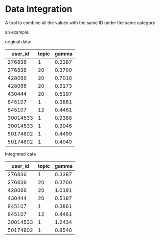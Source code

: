 # Data Integration
A tool to combine all the values with the same ID under the same category

an example:

original data:

|user_id|topic|gamma|
|-------|-----|-----|
|276836|1|0.3387|
|276836|20|0.3700|
|428066|20|0.7018|
|428066|20|0.3173|
|430444|20|0.5197|
|845107|1|0.3861|
|845107|12|0.4461|
|30014533|1|0.9388|
|30014533|1|0.3046|
|50174802|1|0.4499|
|50174802|1|0.4049|

Integrated data

|user_id|topic|gamma|
|-------|-----|-----|
|276836|1|0.3387|
|276836|20|0.3700|
|428066|20|1.0191|
|430444|20|0.5197|
|845107|1|0.3861|
|845107|12|0.4461|
|30014533|1|1.2434|
|50174802|1|0.8548|
